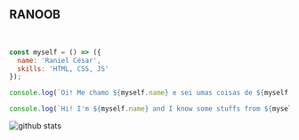 ## RANOOB

<br>

```javascript
const myself = () => ({
  name: 'Raniel César',
  skills: 'HTML, CSS, JS'
});

console.log(`Oi! Me chamo ${myself.name} e sei umas coisas de ${myself.skills}. :D`);

console.log(`Hi! I'm ${myself.name} and I know some stuffs from ${myself.skills}. :D`);
```


![github stats](https://github-readme-stats.vercel.app/api?username=ranielcsar&show_icons=true)
